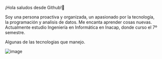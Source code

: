 ¡Hola saludos desde Github!👋 

Soy una persona proactiva y organizada, un apasionado por la tecnología, la programación y analisis de datos. Me encanta aprender cosas nuevas. Actualmente estudio Ingeniería en Informática en Inacap, donde curso el 7º semestre.

Algunas de las tecnologias que manejo.
				
				
				
				
				
				
				
				
				
				
				
![image](https://github.com/user-attachments/assets/5d4b53bd-4175-4756-b274-8909c7b41896)

				



